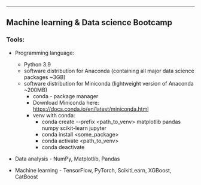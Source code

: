 ----------------------------------------
Machine learning & Data science Bootcamp
----------------------------------------
### Tools:
  
   * Programming language:
      * Python 3.9
      * software distribution for Anaconda (containing all major data science packages ~3GB) 
      * software distribution for Miniconda (lightweight version of Anaconda ~200MB)
        * conda - package manager
        * Download Miniconda here: https://docs.conda.io/en/latest/miniconda.html
        * venv with conda: 
          * conda create --prefix <path_to_venv> matplotlib pandas numpy scikit-learn jupyter
          * conda install <some_package>
          * conda activate <path_to_venv>
          * conda deactivate
        

   * Data analysis - NumPy, Matplotlib, Pandas
   * Machine learning - TensorFlow, PyTorch, ScikitLearn, XGBoost, CatBoost
